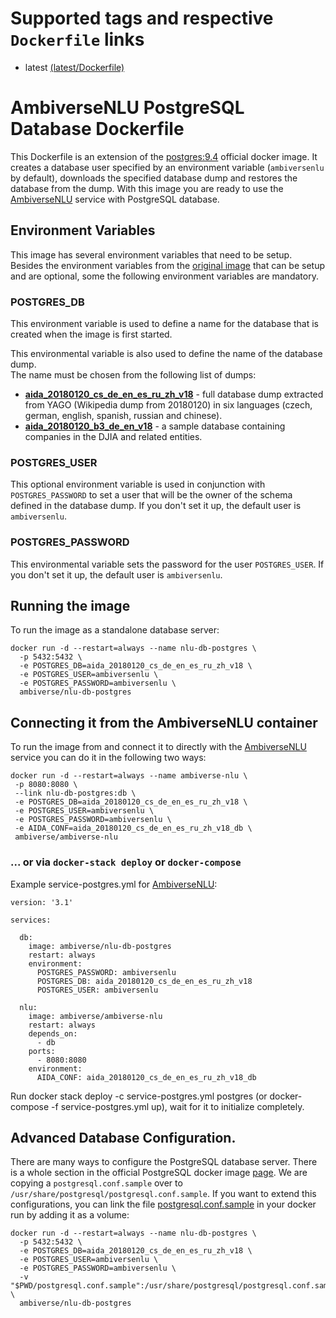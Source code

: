 # Supported tags and respective `Dockerfile` links

* latest [(latest/Dockerfile)](https://github.com/ambiverse-nlu/dockerfiles/blob/master/nlu-db-postgres/Dockerfile)

# AmbiverseNLU PostgreSQL Database Dockerfile

This Dockerfile is an extension of the [postgres:9.4](https://github.com/docker-library/postgres/blob/3f585c58df93e93b730c09a13e8904b96fa20c58/9.4/Dockerfile) official docker image. It creates a database user specified by an environment variable (`ambiversenlu` by default), downloads the specified database dump and restores the database from the dump. With this image you are ready to use the [AmbiverseNLU](https://github.com/ambiverse-nlu/ambiverse-nlu) service with PostgreSQL database.

## Environment Variables
This image has several environment variables that need to be setup. Besides the environment variables from the [original image](https://hub.docker.com/_/postgres/) that can be setup and are optional, some the following environment variables are mandatory. 

### POSTGRES_DB
This environment variable is used to define a name for the database that is created when the image is first started. 

This environmental variable is also used to define the name of the database dump.  
The name must be chosen from the following list of dumps:


- **[aida_20180120_cs_de_en_es_ru_zh_v18](http://ambiversenlu-download.mpi-inf.mpg.de/postgres/aida_20180120_cs_de_en_es_ru_zh_v18.sql.gz)** - full database dump extracted from YAGO (Wikipedia dump from 20180120) in six languages (czech, german, english, spanish, russian and chinese).
- **[aida_20180120_b3_de_en_v18](http://ambiversenlu-download.mpi-inf.mpg.de/postgres/aida_20180120_b3_de_en_v18.sql.gz)** - a sample database containing companies in the DJIA and related entities.

### POSTGRES_USER
This optional environment variable is used in conjunction with `POSTGRES_PASSWORD` to set a user that will be the owner of the schema defined in the database dump. 
If you don't set it up, the default user is `ambiversenlu`.

### POSTGRES_PASSWORD
This environmental variable sets the password for the user `POSTGRES_USER`. If you don't set it up, the default user is `ambiversenlu`.

## Running the image
To run the image as a standalone database server:
~~~~~~~~
docker run -d --restart=always --name nlu-db-postgres \
  -p 5432:5432 \
  -e POSTGRES_DB=aida_20180120_cs_de_en_es_ru_zh_v18 \
  -e POSTGRES_USER=ambiversenlu \
  -e POSTGRES_PASSWORD=ambiversenlu \
  ambiverse/nlu-db-postgres
~~~~~~~~

## Connecting it from the AmbiverseNLU container
To run the image from and connect it to directly with the [AmbiverseNLU](https://github.com/ambiverse-nlu/ambiverse-nlu) service you can do it in the following two ways:

~~~~~~~~
docker run -d --restart=always --name ambiverse-nlu \
 -p 8080:8080 \
 --link nlu-db-postgres:db \
 -e POSTGRES_DB=aida_20180120_cs_de_en_es_ru_zh_v18 \
 -e POSTGRES_USER=ambiversenlu \
 -e POSTGRES_PASSWORD=ambiversenlu \
 -e AIDA_CONF=aida_20180120_cs_de_en_es_ru_zh_v18_db \
 ambiverse/ambiverse-nlu
~~~~~~~~

### ... or via `docker-stack deploy` or `docker-compose`
Example service-postgres.yml for [AmbiverseNLU](https://github.com/ambiverse-nlu/ambiverse-nlu):

~~~~~~~~
version: '3.1'

services:

  db:
    image: ambiverse/nlu-db-postgres
    restart: always
    environment:
      POSTGRES_PASSWORD: ambiversenlu
      POSTGRES_DB: aida_20180120_cs_de_en_es_ru_zh_v18
      POSTGRES_USER: ambiversenlu
      
  nlu:
    image: ambiverse/ambiverse-nlu
    restart: always
    depends_on:
      - db
    ports:
      - 8080:8080
    environment:
      AIDA_CONF: aida_20180120_cs_de_en_es_ru_zh_v18_db
~~~~~~~~

Run docker stack deploy -c service-postgres.yml postgres (or docker-compose -f service-postgres.yml up), wait for it to initialize completely.

## Advanced Database Configuration.
There are many ways to configure the PostgreSQL database server. There is a whole section in the official PostgreSQL docker image [page](https://hub.docker.com/_/postgres/).
We are copying a `postgresql.conf.sample` over to `/usr/share/postgresql/postgresql.conf.sample`. 
If you want to extend this configurations, you can link the file [postgresql.conf.sample](https://github.com/ambiverse-nlu/dockerfiles/blob/master/nlu-db-postgres/postgresql.conf.sample) in your docker run by adding it as a volume:
~~~~~~~~
docker run -d --restart=always --name nlu-db-postgres \
  -p 5432:5432 \
  -e POSTGRES_DB=aida_20180120_cs_de_en_es_ru_zh_v18 \
  -e POSTGRES_USER=ambiversenlu \
  -e POSTGRES_PASSWORD=ambiversenlu \
  -v "$PWD/postgresql.conf.sample":/usr/share/postgresql/postgresql.conf.sample \
  ambiverse/nlu-db-postgres
~~~~~~~~